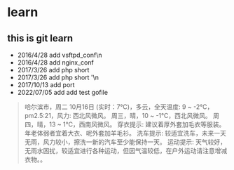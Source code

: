 # learn

## this is git learn

* 2016/4/28 		add 	vsftpd_conf\n
* 2016/4/28 		add 	nginx_conf
* 2017/3/26		add	php short
* 2017/3/26		add	php short '\n
* 2017/10/13		add	port
* 2022/07/05		add	add test gofile


> 哈尔滨市，周二 10月16日 (实时：7℃)，多云，全天温度: 9 ~ -2℃，pm2.5:21，风力: 西北风微风。
> 周三，晴，10 ~ -1℃，西北风微风。
> 周四，晴，13 ~ 1℃，西南风微风。
> 穿衣提示: 建议着厚外套加毛衣等服装。年老体弱者宜着大衣、呢外套加羊毛衫。
> 洗车提示: 较适宜洗车，未来一天无雨，风力较小，擦洗一新的汽车至少能保持一天。
> 运动提示: 天气较好，无雨水困扰，较适宜进行各种运动，但因气温较低，在户外运动请注意增减衣物。。


